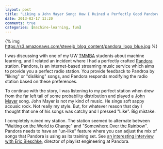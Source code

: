 ```yaml
---
layout: post
title: "Liking a John Mayer Song: How I Ruined a Perfectly Good Pandora Station"
date: 2013-02-17 13:20
comments: true
categories: [machine-learning, fun]
---
```


{% img  https://s3.amazonaws.com/stevejb_blog_content/pandora_logo_blue.jpg %}

I was discussing with one of my UW [TMMBA](http://www.foster.washington.edu/academic/tmmba/Pages/TMMBAHome.aspx) students about machine learning, and I related an incident where I had a perfectly crafted [Pandora](http://www.pandora.com/) station. Pandora, is an internet-based streaming music service which aims to provide you a perfect radio station. You provide feedback to Pandroa by "liking" or "disliking" songs, and Pandora responds modifying the radio station based on these preferences.

To continue with the story, I was listening to my perfect station when drew from the far left tail of some probability distribution and played a [John Mayer](http://en.wikipedia.org/wiki/John_Mayer) song. John Mayer is not my kind of music. He sings soft sappy acousic rock. Not really my style. But, for whatever reason that day I thought that one of his songs was catchy and I pressed "Like". Big mistake.

I completely ruined my station. The station seemed to alternate between "[Waiting on the World to Change](http://www.youtube.com/watch?v=oBIxScJ5rlY)" and "[Somewhere Over the Rainbow](http://www.youtube.com/watch?v=V1bFr2SWP1I)". Pandora needs to have an "un-like" feature where you can adjust the mix of songs that Pandora is using as its training set. See [an interesting interview with Eric Bieschke](http://bickson.blogspot.com/2011/09/spotlight-pandora-internet-radio.html), director of playlist engineering at Pandora.

